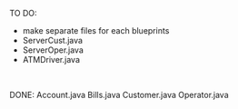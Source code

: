 TO DO:

-  make separate files for each blueprints
-  ServerCust.java
-  ServerOper.java
-  ATMDriver.java



<br/>

DONE:
Account.java
Bills.java
Customer.java
Operator.java
